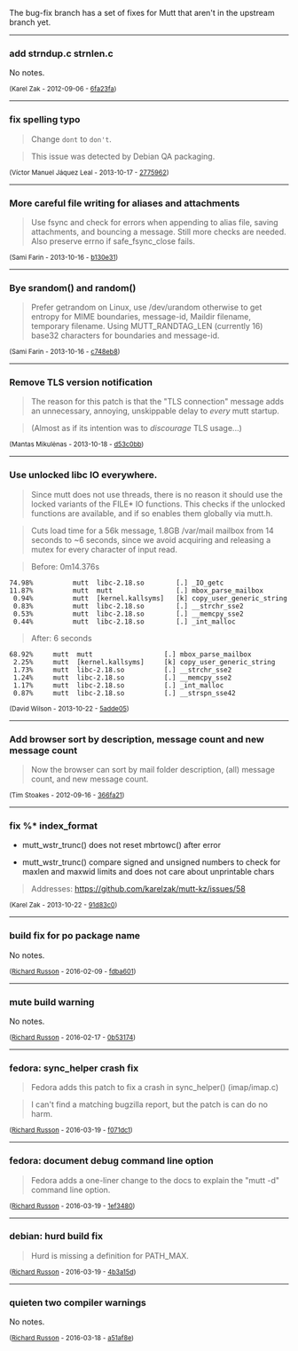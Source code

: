 The bug-fix branch has a set of fixes for Mutt that aren't in the upstream
branch yet.

---

### add strndup.c strnlen.c

No notes.

<sub>(Karel Zak - 2012-09-06 - [6fa23fa](https://github.com/neomutt/neomutt/commit/6fa23faa08b19e1748ca20505abddfb47293a906))</sub>

---

### fix spelling typo

> Change `dont` to `don't`.

> This issue was detected by Debian QA packaging.

<sub>(Víctor Manuel Jáquez Leal - 2013-10-17 - [2775962](https://github.com/neomutt/neomutt/commit/27759627f3dca77932317bd84763a44308b36ad3))</sub>

---

### More careful file writing for aliases and attachments

> Use fsync and check for errors when appending to alias file,
> saving attachments, and bouncing a message.  Still more checks are needed.
> Also preserve errno if safe_fsync_close fails.

<sub>(Sami Farin - 2013-10-16 - [b130e31](https://github.com/neomutt/neomutt/commit/b130e31f4525f47ad12c5b94f95590a87bd804ea))</sub>

---

### Bye srandom() and random()

> Prefer getrandom on Linux, use /dev/urandom otherwise to
> get entropy for MIME boundaries, message-id, Maildir filename,
> temporary filename.  Using MUTT_RANDTAG_LEN (currently 16) base32
> characters for boundaries and message-id.

<sub>(Sami Farin - 2013-10-16 - [c748eb8](https://github.com/neomutt/neomutt/commit/c748eb8bd73d96f630815ff6bf36431b0d091941))</sub>

---

### Remove TLS version notification

> The reason for this patch is that the "TLS connection" message adds an
> unnecessary, annoying, unskippable delay to _every_ mutt startup.

> (Almost as if its intention was to _discourage_ TLS usage...)

<sub>(Mantas Mikulėnas - 2013-10-18 - [d53c0bb](https://github.com/neomutt/neomutt/commit/d53c0bb24d98635f3264fc1a99d38ec10c071584))</sub>

---

### Use unlocked libc IO everywhere.

> Since mutt does not use threads, there is no reason it should use the
> locked variants of the FILE* IO functions. This checks if the unlocked
> functions are available, and if so enables them globally via mutt.h.

> Cuts load time for a 56k message, 1.8GB /var/mail mailbox from 14
> seconds to ~6 seconds, since we avoid acquiring and releasing a mutex
> for every character of input read.

> Before: 0m14.376s

    74.98%          mutt  libc-2.18.so        [.] _IO_getc
    11.87%          mutt  mutt                [.] mbox_parse_mailbox
     0.94%          mutt  [kernel.kallsyms]   [k] copy_user_generic_string
     0.83%          mutt  libc-2.18.so        [.] __strchr_sse2
     0.53%          mutt  libc-2.18.so        [.] __memcpy_sse2
     0.44%          mutt  libc-2.18.so        [.] _int_malloc

> After: 6 seconds

    68.92%     mutt  mutt                  [.] mbox_parse_mailbox
     2.25%     mutt  [kernel.kallsyms]     [k] copy_user_generic_string
     1.73%     mutt  libc-2.18.so          [.] __strchr_sse2
     1.24%     mutt  libc-2.18.so          [.] __memcpy_sse2
     1.17%     mutt  libc-2.18.so          [.] _int_malloc
     0.87%     mutt  libc-2.18.so          [.] __strspn_sse42

<sub>(David Wilson - 2013-10-22 - [5adde05](https://github.com/neomutt/neomutt/commit/5adde051f0ae67bfc8aeea0a26060c4e6b0685e4))</sub>

---

### Add browser sort by description, message count and new message count

> Now the browser can sort by mail folder description, (all) message count, and
> new message count.

<sub>(Tim Stoakes - 2012-09-16 - [366fa21](https://github.com/neomutt/neomutt/commit/366fa2139c811e71daabd8c3caf048e589467b48))</sub>

---

### fix %* index_format

 * mutt_wstr_trunc() does not reset mbrtowc() after error

 * mutt_wstr_trunc() compare signed and unsigned numbers to check for
   maxlen and maxwid limits and does not care about unprintable chars

> Addresses: https://github.com/karelzak/mutt-kz/issues/58

<sub>(Karel Zak - 2013-10-22 - [91d83c0](https://github.com/neomutt/neomutt/commit/91d83c045bfd3407e4c8f40e5504ba2ce588f6bd))</sub>

---

### build fix for po package name

No notes.

<sub>([Richard Russon](https://github.com/flatcap) - 2016-02-09 - [fdba601](https://github.com/neomutt/neomutt/commit/fdba601565a4bf22d3b3463352ff4024a90d1761))</sub>

---

### mute build warning

No notes.

<sub>([Richard Russon](https://github.com/flatcap) - 2016-02-17 - [0b53174](https://github.com/neomutt/neomutt/commit/0b5317404181a1f056ba3cd84489b25fbb651f8b))</sub>

---

### fedora: sync_helper crash fix

> Fedora adds this patch to fix a crash in sync_helper() (imap/imap.c)

> I can't find a matching bugzilla report, but the patch is can do no harm.

<sub>([Richard Russon](https://github.com/flatcap) - 2016-03-19 - [f071dc1](https://github.com/neomutt/neomutt/commit/f071dc1bb720a726be36e7d81ac6cb604a51fd33))</sub>

---

### fedora: document debug command line option

> Fedora adds a one-liner change to the docs to explain the "mutt -d"
> command line option.

<sub>([Richard Russon](https://github.com/flatcap) - 2016-03-19 - [1ef3480](https://github.com/neomutt/neomutt/commit/1ef3480147503951e30efc40c293c91b292350e3))</sub>

---

### debian: hurd build fix

> Hurd is missing a definition for PATH_MAX.

<sub>([Richard Russon](https://github.com/flatcap) - 2016-03-19 - [4b3a15d](https://github.com/neomutt/neomutt/commit/4b3a15d0b7500c9305c40b64fc9cb09c9549f9f2))</sub>

---

### quieten two compiler warnings

No notes.

<sub>([Richard Russon](https://github.com/flatcap) - 2016-03-18 - [a51af8e](https://github.com/neomutt/neomutt/commit/a51af8ea7fb9012fc940794bc428ad52da8fcb07))</sub>

